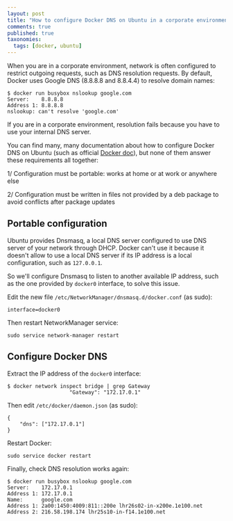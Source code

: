 ```yaml
---
layout: post
title: "How to configure Docker DNS on Ubuntu in a corporate environment?"
comments: true
published: true
taxonomies: 
  tags: [docker, ubuntu]
---
```


When you are in a corporate environment, network is often configured to restrict outgoing requests, such as DNS resolution requests. By default, Docker uses Google DNS (8.8.8.8 and 8.8.4.4) to resolve domain names:

```
$ docker run busybox nslookup google.com
Server:    8.8.8.8
Address 1: 8.8.8.8
nslookup: can't resolve 'google.com'
```

If you are in a corporate environment, resolution fails because you have to use your internal DNS server.

You can find many, many documentation about how to configure Docker DNS on Ubuntu (such as official [Docker doc](https://docs.docker.com/engine/installation/linux/ubuntulinux/#/configure-a-dns-server-for-use-by-docker)), but none of them answer these requirements all together:

1/ Configuration must be portable: works at home or at work or anywhere else

2/ Configuration must be written in files not provided by a deb package to avoid conflicts after package updates

## Portable configuration

Ubuntu provides Dnsmasq, a local DNS server configured to use DNS server of your network through DHCP. Docker can't use it because it doesn't allow to use a local DNS server if its IP address is a local configuration, such as `127.0.0.1`.

So we'll configure Dnsmasq to listen to another available IP address, such as the one provided by `docker0` interface, to solve this issue.

Edit the new file `/etc/NetworkManager/dnsmasq.d/docker.conf` (as sudo):

```
interface=docker0
```

Then restart NetworkManager service:

```
sudo service network-manager restart
```

## Configure Docker DNS

Extract the IP address of the `docker0` interface:

```
$ docker network inspect bridge | grep Gateway
                    "Gateway": "172.17.0.1"
```

Then edit `/etc/docker/daemon.json` (as sudo):

```
{
    "dns": ["172.17.0.1"]
}
```

Restart Docker:

```
sudo service docker restart
```

Finally, check DNS resolution works again:

```
$ docker run busybox nslookup google.com
Server:    172.17.0.1
Address 1: 172.17.0.1
Name:      google.com
Address 1: 2a00:1450:4009:811::200e lhr26s02-in-x200e.1e100.net
Address 2: 216.58.198.174 lhr25s10-in-f14.1e100.net
```
